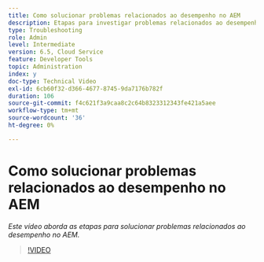 ```yaml
---
title: Como solucionar problemas relacionados ao desempenho no AEM
description: Etapas para investigar problemas relacionados ao desempenho
type: Troubleshooting
role: Admin
level: Intermediate
version: 6.5, Cloud Service
feature: Developer Tools
topic: Administration
index: y
doc-type: Technical Video
exl-id: 6cb60f32-d366-4677-8745-9da7176b782f
duration: 106
source-git-commit: f4c621f3a9caa8c2c64b8323312343fe421a5aee
workflow-type: tm+mt
source-wordcount: '36'
ht-degree: 0%

---
```


# Como solucionar problemas relacionados ao desempenho no AEM

*Este vídeo aborda as etapas para solucionar problemas relacionados ao desempenho no AEM.*

>[!VIDEO](https://video.tv.adobe.com/v/335472?quality=12&learn=on)
